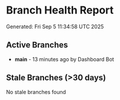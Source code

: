 # Branch Health Report
Generated: Fri Sep  5 11:34:58 UTC 2025

## Active Branches
- **main** - 13 minutes ago by Dashboard Bot

## Stale Branches (>30 days)
No stale branches found
